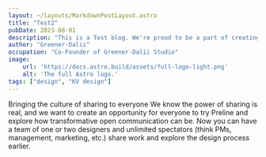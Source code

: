 ```yaml
---
layout: ~/layouts/MarkdownPostLayout.astro
title: "Test2"
pubDate: 2023-08-01
description: "This is a Test blog. We're proud to be a part of creating a more open culture and to continue building a product that supports this vision."
author: "Greener-Dalii"
occupation: "Co-Founder of Greener-Dalii Studio"
image:
    url: 'https://docs.astro.build/assets/full-logo-light.png'
    alt: 'The full Astro logo.'
tags: ["design", "KV design"]
---
```


Bringing the culture of sharing to everyone
We know the power of sharing is real, and we want to create an opportunity for everyone to try Preline and explore how transformative open communication can be. Now you can have a team of one or two designers and unlimited spectators (think PMs, management, marketing, etc.) share work and explore the design process earlier.